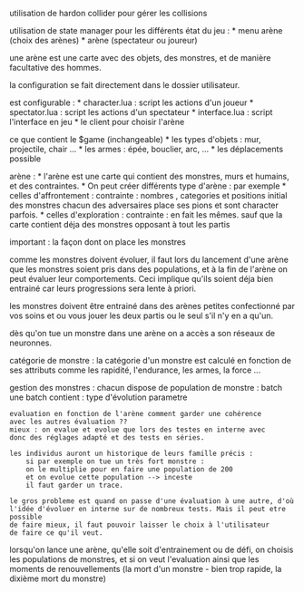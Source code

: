 utilisation de hardon collider pour gérer les collisions 

utilisation de state manager pour les différents état du jeu :
	* menu arène (choix des arènes)
	* arène (spectateur ou joureur)
	
une arène est une carte avec des objets, des monstres, et de manière facultative des hommes.

la configuration se fait directement dans le dossier utilisateur.

est configurable : 
	* character.lua : script les actions d'un joueur
	* spectator.lua : script les actions d'un spectateur
	* interface.lua : script l'interface en jeu
	* le client pour choisir l'arène

ce que contient le $game (inchangeable)
	* les types d'objets : mur, projectile, chair ...
	* les armes : épée, bouclier, arc, ...
	* les déplacements possible
	
arène : 
	* l'arène est une carte qui contient des monstres, murs et humains, et des contraintes.
	* On peut créer différents type d'arène : par exemple
		* celles d'affrontement : contrainte : nombres , categories et positions initial des monstres
		chacun des adversaires place ses pions et sont character parfois.
		* celles d'exploration : contrainte : en fait les mêmes.
		sauf que la carte contient déja des monstres opposant à tout les partis 

important : la façon dont on place les monstres

comme les monstres doivent évoluer, il faut lors du lancement d'une arène 
que les monstres soient pris dans des populations, et à la fin de l'arène
on peut évaluer leur comportements. Ceci implique qu'ils soient déja bien 
entrainé car leurs progressions sera lente à priori.

les monstres doivent être entrainé dans des arènes petites confectionné
par vos soins et ou vous jouer les deux partis ou le seul s'il n'y en a 
qu'un.

dès qu'on tue un monstre dans une arène on a accès a son réseaux de 
neuronnes.

catégorie de monstre :
	la catégorie d'un monstre est calculé en fonction de ses attributs
comme les rapidité, l'endurance, les armes, la force ...

gestion des monstres : 
	chacun dispose de population de monstre : batch
	une batch contient : 
		type d'évolution
		parametre
	
	evaluation en fonction de l'arène comment garder une cohérence
	avec les autres évaluation ??
	mieux : on evalue et evolue que lors des testes en interne avec 
	donc des réglages adapté et des tests en séries.

	les individus auront un historique de leurs famille précis : 
		si par exemple on tue un très fort monstre : 
		on le multiplie pour en faire une population de 200
		et on evolue cette population --> inceste 
		il faut garder un trace.

	le gros probleme est quand on passe d'une évaluation à une autre, d'où 
	l'idée d'évoluer en interne sur de nombreux tests. Mais il peut etre possible
	de faire mieux, il faut pouvoir laisser le choix à l'utilisateur 
	de faire ce qu'il veut.

lorsqu'on lance une arène, qu'elle soit d'entrainement ou de défi, on choisis
les populations de monstres, et si on veut l'evaluation ainsi que les moments de
renouvellements (la mort d'un monstre - bien trop rapide, la dixième mort du monstre)



